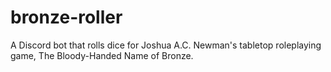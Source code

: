 # bronze-roller
A Discord bot that rolls dice for Joshua A.C. Newman's tabletop roleplaying game, The Bloody-Handed Name of Bronze.
